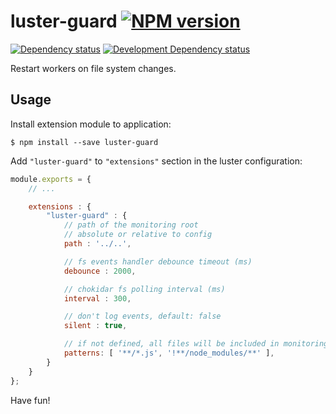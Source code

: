 luster-guard [![NPM version][npm-image]][npm-link]
============

[![Dependency status][deps-image]][deps-link]
[![Development Dependency status][devdeps-image]][devdeps-link]

Restart workers on file system changes.

## Usage

Install extension module to application:

```console
$ npm install --save luster-guard
```

Add `"luster-guard"` to `"extensions"` section in the luster configuration:

```javascript
module.exports = {
    // ...

    extensions : {
        "luster-guard" : {
            // path of the monitoring root
            // absolute or relative to config
            path : '../..',

            // fs events handler debounce timeout (ms)
            debounce : 2000,

            // chokidar fs polling interval (ms)
            interval : 300,

            // don't log events, default: false
            silent : true,

            // if not defined, all files will be included in monitoring
            patterns: [ '**/*.js', '!**/node_modules/**' ],
        }
    }
};
```

Have fun!

[npm-image]: https://img.shields.io/npm/v/luster-guard.svg?style=flat
[npm-link]: https://npmjs.org/package/luster-guard
[deps-image]: https://img.shields.io/david/nodules/luster-guard.svg?style=flat
[deps-link]: https://david-dm.org/nodules/luster-guard
[devdeps-image]: https://img.shields.io/david/dev/nodules/luster-guard.svg?style=flat
[devdeps-link]: https://david-dm.org/nodules/luster-guard#info=devDependencies

